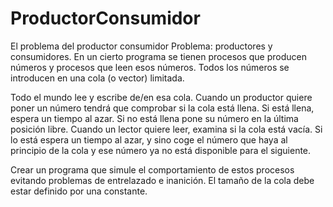 # ProductorConsumidor
El problema del productor consumidor
Problema: productores y consumidores. 
En un cierto programa se tienen procesos que producen números y procesos que leen esos números. 
Todos los números se introducen en una cola (o vector) limitada. 

Todo el mundo lee y escribe de/en esa cola. Cuando un productor quiere poner un número tendrá que comprobar si la cola está llena.
Si está llena, espera un tiempo al azar. Si no está llena pone su número en la última posición libre. Cuando un lector quiere leer, examina si la cola está vacía.
Si lo está espera un tiempo al azar, y sino coge el número que haya al principio de la cola y ese número ya no está disponible para el siguiente. 

Crear un programa que simule el comportamiento de estos procesos evitando problemas de entrelazado e inanición.
El tamaño de la cola debe estar definido por una constante.
